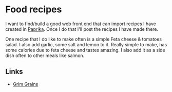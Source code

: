 # Food recipes
I want to find/build a good web front end that can import recipes I have created in [Paprika](https://www.paprikaapp.com). Once I do that I'll post the recipes I have made there.

One recipe that I do like to make often is a simple Feta cheese & tomatoes salad. I also add garlic, some salt and lemon to it. Really simple to make, has some calories due to feta cheese and tastes amazing. I also add it as a side dish often to other meals like salmon.

## Links
- [Grim Grains](http://grimgrains.com/)